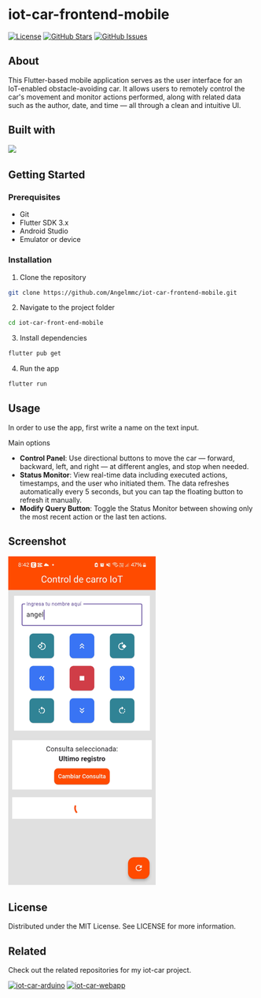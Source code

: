 # iot-car-frontend-mobile

[![License](https://img.shields.io/badge/license-MIT-blue.svg)](LICENSE)
[![GitHub Stars](https://img.shields.io/github/stars/Angelmmc/iot-car-frontend-mobile.svg)](https://github.com/Angelmmc/iot-car-frontend-mobile/stargazers)
[![GitHub Issues](https://img.shields.io/github/issues/Angelmmc/iot-car-frontend-mobile.svg)](https://github.com/Angelmmc/iot-car-frontend-mobile/issues)

## About 
This Flutter-based mobile application serves as the user interface for an IoT-enabled obstacle-avoiding car. It allows users to remotely control the car's movement and monitor actions performed, along with related data such as the author, date, and time — all through a clean and intuitive UI.

## Built with
<img src="https://img.shields.io/badge/Flutter-02569B?style=for-the-badge&logo=flutter&logoColor=white" />

##  Getting Started

### Prerequisites
- Git
- Flutter SDK 3.x
- Android Studio 
- Emulator or device

###  Installation

1. Clone the repository
```bash
git clone https://github.com/Angelmmc/iot-car-frontend-mobile.git
```
2. Navigate to the project folder
```bash
cd iot-car-front-end-mobile
```

3. Install dependencies
```bash
flutter pub get
```

4. Run the app
```bash
flutter run
```
## Usage

In order to use the app, first write a name on the text input.

Main options
- **Control Panel**: Use directional buttons to move the car — forward, backward, left, and right — at different angles, and stop when needed.
- **Status Monitor**: View real-time data including executed actions, timestamps, and the user who initiated them. The data refreshes automatically every 5 seconds, but you can tap the floating button to refresh it manually.
- **Modify Query Button**: Toggle the Status Monitor between showing only the most recent action or the last ten actions.

## Screenshot

<img src="https://github.com/Angelmmc/iot-car-frontend-mobile/blob/master/assets/icon/screenshots/app_screen.jpg" alt="App Screen" width="300"/>

## License
Distributed under the MIT License. See LICENSE for more information.

## Related

Check out the related repositories for my iot-car project.

[![iot-car-arduino](https://img.shields.io/badge/iot__car-arduino-D68FD6?logo=github)](https://github.com/Angelmmc/iot-car-arduino)
[![iot-car-webapp](https://img.shields.io/badge/iot__car-webapp-05F140?logo=github)](https://github.com/Angelmmc/iot-car-webapp)

